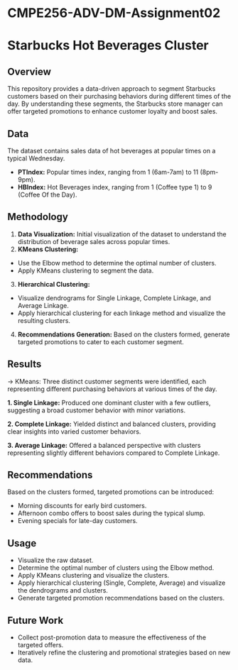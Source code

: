 # CMPE256-ADV-DM-Assignment02

# **Starbucks Hot Beverages Cluster**

## **Overview**
This repository provides a data-driven approach to segment Starbucks customers based on their purchasing behaviors during different times of the day. By understanding these segments, the Starbucks store manager can offer targeted promotions to enhance customer loyalty and boost sales.

## **Data**
The dataset contains sales data of hot beverages at popular times on a typical Wednesday.

- **PTIndex:** Popular times index, ranging from 1 (6am-7am) to 11 (8pm-9pm).
- **HBIndex:** Hot Beverages index, ranging from 1 (Coffee type 1) to 9 (Coffee Of the Day).

## **Methodology**
1. **Data Visualization:** Initial visualization of the dataset to understand the distribution of beverage sales across popular times.
2. **KMeans Clustering:**
- Use the Elbow method to determine the optimal number of clusters.
- Apply KMeans clustering to segment the data.
3. **Hierarchical Clustering:**
- Visualize dendrograms for Single Linkage, Complete Linkage, and Average Linkage.
- Apply hierarchical clustering for each linkage method and visualize the resulting clusters.
4. **Recommendations Generation:** Based on the clusters formed, generate targeted promotions to cater to each customer segment.

## **Results**
-> KMeans: Three distinct customer segments were identified, each representing different purchasing behaviors at various times of the day.

**1. Single Linkage:** Produced one dominant cluster with a few outliers, suggesting a broad customer behavior with minor variations.

**2. Complete Linkage:** Yielded distinct and balanced clusters, providing clear insights into varied customer behaviors.

**3. Average Linkage:** Offered a balanced perspective with clusters representing slightly different behaviors compared to Complete Linkage.

## **Recommendations**
Based on the clusters formed, targeted promotions can be introduced:
- Morning discounts for early bird customers.
- Afternoon combo offers to boost sales during the typical slump.
- Evening specials for late-day customers.
  
## **Usage**
- Visualize the raw dataset.
- Determine the optimal number of clusters using the Elbow method.
- Apply KMeans clustering and visualize the clusters.
- Apply hierarchical clustering (Single, Complete, Average) and visualize the dendrograms and clusters.
- Generate targeted promotion recommendations based on the clusters.
   
## **Future Work**
- Collect post-promotion data to measure the effectiveness of the targeted offers.
- Iteratively refine the clustering and promotional strategies based on new data.
